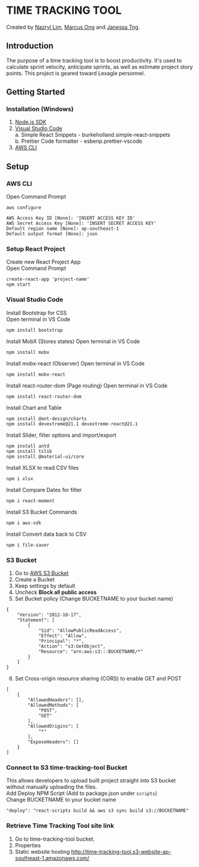 # TIME TRACKING TOOL

Created by [Nazryl Lim](https://www.linkedin.com/in/nazryllim/), [Marcus Ong](https://www.linkedin.com/in/marcus-ong-25205618b) and [Janessa Tng](https://www.linkedin.com/in/janessatng).

## Introduction

The purpose of a time tracking tool is to boost productivity. It's used to calculate sprint velocity, anticipate sprints, as well as estimate project story points. This project is geared toward Lexagle personnel.

## Getting Started

### Installation (Windows)

1. [Node.js SDK](https://nodejs.org/en/download/)
2. [Visual Studio Code](https://code.visualstudio.com/)\
   a. Simple React Snippets - burkeholland.simple-react-snippets\
   b. Prettier Code formatter - esbenp.prettier-vscode
3. [AWS CLI](https://aws.amazon.com/cli/)

## Setup

### AWS CLI

Open Command Prompt

```
aws configure
```

```
AWS Access Key ID [None]: 'INSERT ACCESS KEY ID'
AWS Secret Access Key [None]: 'INSERT SECRET ACCESS KEY'
Default region name [None]: ap-southeast-1
Default output format [None]: json
```

### Setup React Project

Create new React Project App\
Open Command Prompt

```
create-react-app 'project-name'
npm start
```

### Visual Studio Code

Install Bootstrap for CSS\
Open terminal in VS Code

```
npm install bootstrap
```

Install MobX (Stores states)
Open terminal in VS Code

```
npm install mobx
```

Install mobx-react (Observer)
Open terminal in VS Code

```
npm install mobx-react
```

Install react-router-dom (Page routing)
Open terminal in VS Code

```
npm install react-router-dom
```

Install Chart and Table

```
npm install @ant-design/charts
npm install devextreme@21.1 devextreme-react@21.1
```

Install Slider, filter options and import/export

```
npm install antd
npm install tslib
npm install @material-ui/core
```

Install XLSX to read CSV files

```
npm i xlsx
```

Install Compare Dates for filter

```
npm i react-moment
```

Install S3 Bucket Commands

```
npm i aws-sdk
```

Install Convert data back to CSV

```
npm i file-saver
```

### S3 Bucket

1. Go to [AWS S3 Bucket](https://aws.amazon.com/console/)
2. Create a Bucket
3. Keep settings by default
4. Uncheck **Block all public access**
5. Set Bucket policy (Change BUCKETNAME to your bucket name)

```
{
    "Version": "2012-10-17",
    "Statement": [
        {
            "Sid": "AllowPublicReadAccess",
            "Effect": "Allow",
            "Principal": "*",
            "Action": "s3:GetObject",
            "Resource": "arn:aws:s3:::BUCKETNAME/*"
        }
    ]
}
```

6. Set Cross-origin resource sharing (CORS) to enable GET and POST

```
[
    {
        "AllowedHeaders": [],
        "AllowedMethods": [
            "POST",
            "GET"
        ],
        "AllowedOrigins": [
            "*"
        ],
        "ExposeHeaders": []
    }
]
```

### Connect to S3 time-tracking-tool Bucket

This allows developers to upload built project straight into S3 bucket without manually uploading the files.\
Add Deploy NPM Script (Add to package.json under `scripts`)\
Change BUCKETNAME to your bucket name

```
"deploy": "react-scripts build && aws s3 sync build s3://BUCKETNAME"
```

### Retrieve Time Tracking Tool site link

1. Go to time-tracking-tool bucket.
2. Properties
3. Static website hosting
   http://time-tracking-tool.s3-website-ap-southeast-1.amazonaws.com/
